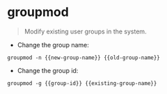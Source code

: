 # groupmod

> Modify existing user groups in the system.

- Change the group name:

`groupmod -n {{new-group-name}} {{old-group-name}}`

- Change the group id:

`groupmod -g {{group-id}} {{existing-group-name}}`
